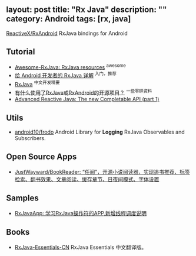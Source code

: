 layout: post
title: "Rx Java"
description: ""
category: Android
tags: [rx, java]
---

[ReactiveX/RxAndroid](https://github.com/ReactiveX/RxAndroid) RxJava bindings for Android

## Tutorial

- [Awesome-RxJava: RxJava resources](https://github.com/lzyzsd/Awesome-RxJava) <sup>awesome</sup>
- [给 Android 开发者的 RxJava 详解](http://gank.io/post/560e15be2dca930e00da1083) <sup>入门，推荐</sup>
- [RxJava](http://www.devtf.cn/?s=RxJava) <sup>中文开发精要</sup>
- [有什么使用了RxJava或RxAndroid的开源项目？](http://www.zhihu.com/question/35511144) <sup>一些零碎资料</sup>
- [Advanced Reactive Java: The new Completable API (part 1)](http://akarnokd.blogspot.com/2015/12/the-new-completable-api-part-1.html)

## Utils

- [android10/frodo](https://github.com/android10/frodo) Android Library for **Logging** RxJava Observables and Subscribers.

## Open Source Apps

- [JustWayward/BookReader: “任阅”，开源小说阅读器，实现追书推荐、标签检索、翻书效果、文章阅读、缓存章节、日夜间模式、字体设置](https://github.com/JustWayward/BookReader)

## Samples

- [RxJavaApp: 学习RxJava操作符的APP,新增线程调度说明](https://github.com/jiang111/RxJavaApp)

## Books

- [RxJava-Essentials-CN](https://github.com/yuxingxin/RxJava-Essentials-CN) RxJava Essentials 中文翻译版。

